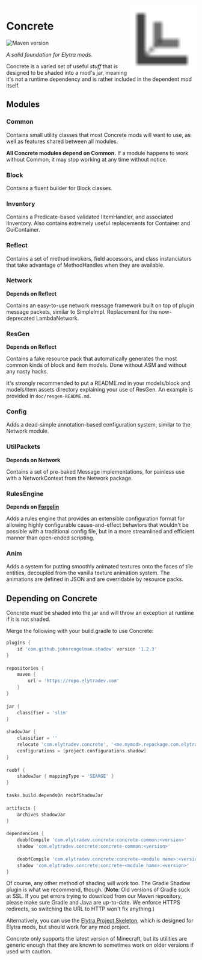 <img src="doc/emblem.svg" align="right" width="180px"/>

# Concrete
![Maven version](https://img.shields.io/maven-metadata/v/https/repo.elytradev.com/com/elytradev/concrete/concrete-common/maven-metadata.xml.svg?style=for-the-badge)

*A solid foundation for Elytra mods.*

Concrete is a varied set of useful *stuff* that is designed to be shaded into a
mod's jar, meaning it's not a runtime dependency and is rather included in the
dependent mod itself.

## Modules

### Common
Contains small utility classes that most Concrete mods will want to use, as well
as features shared between all modules.

**All Concrete modules depend on Common.** If a module happens to work without
Common, it may stop working at any time without notice.

### Block
Contains a fluent builder for Block classes.

### Inventory
Contains a Predicate-based validated IItemHandler, and associated IInventory.
Also contains extremely useful replacements for Container and GuiContainer.

### Reflect
Contains a set of method invokers, field accessors, and class instanciators that
take advantage of MethodHandles when they are available.

### Network
**Depends on Reflect**

Contains an easy-to-use network message framework built on top of plugin
message packets, similar to SimpleImpl. Replacement for the now-deprecated
LambdaNetwork.

### ResGen
**Depends on Reflect**

Contains a fake resource pack that automatically generates the most common
kinds of block and item models. Done without ASM and without any nasty hacks.

It's strongly recommended to put a README.md in your models/block and models/item
assets directory explaining your use of ResGen. An example is provided in
`doc/resgen-README.md`.

### Config
Adds a dead-simple annotation-based configuration system, similar to the Network
module.

### UtilPackets
**Depends on Network**

Contains a set of pre-baked Message implementations, for painless use
with a NetworkContext from the Network package.

### RulesEngine
**Depends on [Forgelin](https://minecraft.curseforge.com/projects/shadowfacts-forgelin)**

Adds a rules engine that provides an extensible configuration format for
allowing highly configurable cause-and-effect behaviors that wouldn't be
possible with a traditional config file, but in a more streamlined and
efficient manner than open-ended scripting.

### Anim
Adds a system for putting smoothly animated textures onto the faces of tile
entities, decoupled from the vanilla texture animation system. The animations
are defined in JSON and are overridable by resource packs.

## Depending on Concrete

Concrete *must* be shaded into the jar and will throw an exception at runtime if
it is not shaded.

Merge the following with your build.gradle to use Concrete:

```gradle
plugins {
	id 'com.github.johnrengelman.shadow' version '1.2.3'
}

repositories {
	maven {
		url = 'https://repo.elytradev.com'
	}
}

jar {
	classifier = 'slim'
}

shadowJar {
	classifier = ''
	relocate 'com.elytradev.concrete', '<me.mymod>.repackage.com.elytradev.concrete'
	configurations = [project.configurations.shadow]
}

reobf {
	shadowJar { mappingType = 'SEARGE' }
}

tasks.build.dependsOn reobfShadowJar

artifacts {
	archives shadowJar
}

dependencies {
	deobfCompile 'com.elytradev.concrete:concrete-common:<version>'
	shadow 'com.elytradev.concrete:concrete-common:<version>'

	deobfCompile 'com.elytradev.concrete:concrete-<module name>:<version>'
	shadow 'com.elytradev.concrete:concrete-<module name>:<version>'
}
```

Of course, any other method of shading will work too. The Gradle Shadow plugin
is what we recommend, though. (**Note**: Old versions of Gradle suck at SSL. If
you get errors trying to download from our Maven repository, please make sure
Gradle and Java are up-to-date. We enforce HTTPS redirects, so switching the
URL to HTTP won't fix anything.)

Alternatively, you can use the [Elytra Project Skeleton](https://github.com/elytra/skel),
which is designed for Elytra mods, but should work for any mod project.

Concrete only supports the latest version of Minecraft, but its utilities are generic
enough that they are known to sometimes work on older versions if used with caution.
